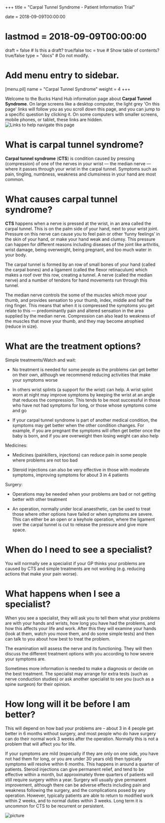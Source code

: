 +++
title = "Carpal Tunnel Syndrome - Patient Information Trial"

date = 2018-09-09T00:00:00
# lastmod = 2018-09-09T00:00:00

draft = false  # Is this a draft? true/false
toc = true  # Show table of contents? true/false
type = "docs"  # Do not modify.

# Add menu entry to sidebar.
[menu.pil]
  name = "Carpal Tunnel Syndrome"
  weight = 4
+++

Welcome to the Bucks Hand Hub information page about **Carpal Tunnel Syndrome**. On large screens like a desktop computer, the light grey 'On this page' links will follow you as you scroll down this page, and you can jump to a specific question by clicking it. On some computers with smaller screens, mobile phones, or tablet, these links are hidden.
![Links to help navigate this page](/img/toc_guide.png)

# What is carpal tunnel syndrome?
**Carpal tunnel syndrome** (**CTS**) is condition caused by pressing (compression) of one of the nerves in your wrist — the median nerve — where it passes through your wrist in the carpal tunnel.  Symptoms such as pain, tingling, numbness, weakness and clumsiness in your hand are most common.


# What causes carpal tunnel syndrome?
**CTS** happens when a nerve is pressed at the wrist, in an area called the carpal tunnel.  This is on the palm side of your hand, next to your wrist joint.  Pressure on this nerve can cause you to feel pain or other ‘funny feelings’ in the skin of your hand, or make your hand weak and clumsy. This pressure can happen for different reasons including diseases of the joint like arthritis, wrist damage, being overweight, being pregnant, and too much water in your body.

The carpal tunnel is formed by an row of small bones of your hand (called the carpal bones) and a ligament (called the flexor retinaculum) which makes a roof over this row,  creating a tunnel.  A nerve (called the median nerve) and a number of tendons for hand movements run through this tunnel.  

The median nerve controls the some of the muscles which move your thumb, and provides sensation to your thumb, index, middle and half the ring finger. This means that when it is compressed the symptoms you get relate to this — predominantly pain and altered sensation in the area supplied by the median nerve.  Compression can also lead to weakness of the muscles that move your thumb, and they may become atrophied (reduce in size).

# What are the treatment options?
Simple treatments/Watch and wait:

*	No treatment is needed for some people as the problems can get better on their own, although we recommend reducing activities that make your symptoms worse

* In others wrist splints (a support for the wrist) can help. A wrist splint worn at night may improve symptoms by keeping the wrist at an angle that reduces the compression.  This tends to be most successful in those who have not had symptoms for long, or those whose symptoms come and go

*	If your carpal tunnel syndrome is part of another medical condition, the symptoms may get better when the other condition changes. For example, if you are pregnant the symptoms will often get better once the baby is born, and if you are overweight then losing weight can also help


Medicines:

*	Medicines (painkillers, injections) can reduce pain in some people where problems are not too bad

*	Steroid injections can also be very effective in those with moderate symptoms, improving symptoms for about 3 in 4 patients

Surgery:

*	Operations may be needed when your problems are bad or not getting better with other treatment

*	An operation, normally under local anaesthetic, can be used to treat those where other options have failed or when symptoms are severe.  This can either be an open or a keyhole operation, where the ligament over the carpal tunnel is cut to release the pressure and give more space.

# When do I need to see a specialist?
You will normally see a specialist if your GP thinks your problems are caused by CTS and simple treatments are not working (e.g. reducing actions that make your pain worse).

# What happens when I see a specialist?
When you see a specialist, they will ask you to tell them what your problems are with your hands and wrists, how long you have had the problems, and how this affects your life and work.  After this they will examine your hands (look at them, watch you move them, and do some simple tests) and then can talk to you about how best to treat the problem.

The examination will assess the nerve and its functioning.  They will then discuss the different treatment options with you according to how severe your symptoms are.  

Sometimes more information is needed to make a diagnosis or decide on the best treatment. The specialist may arrange for extra tests (such as nerve conduction studies) or ask another specialist to see you (such as a spine surgeon) for their opinion.

# How long will it be before I am better?
This will depend on how bad your problems are – about 3 in 4 people get better in 6 months without surgery, and most people who do have surgery can do their normal work 3 weeks after the operation.  Normally this is not a problem that will affect you for life.

If your symptoms are mild (especially if they are only on one side, you have not had them for long, or you are under 30 years old) then typically symptoms will resolve within 6 months.  This happens in around a quarter of patients.  Steroid injections can give permanent relief, and tend to be effective within a month, but approximately three quarters of patients will still require surgery within a year.  Surgery will usually give permanent improvement, although there can be adverse effects including pain and weakness following the surgery, and the complications posed by any operation.  However, typically patients are able to return to modified work within 2 weeks, and to normal duties within 3 weeks.  Long term it is uncommon for CTS to be recurrent or persistent.

![picture](/img/CTS.jpg)

